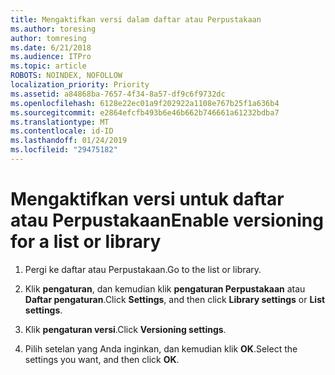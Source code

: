 ```yaml
---
title: Mengaktifkan versi dalam daftar atau Perpustakaan
ms.author: toresing
author: tomresing
ms.date: 6/21/2018
ms.audience: ITPro
ms.topic: article
ROBOTS: NOINDEX, NOFOLLOW
localization_priority: Priority
ms.assetid: a84868ba-7657-4f34-8a57-df9c6f9732dc
ms.openlocfilehash: 6128e22ec01a9f202922a1108e767b25f1a636b4
ms.sourcegitcommit: e2864efcfb493b6e46b662b746661a61232bdba7
ms.translationtype: MT
ms.contentlocale: id-ID
ms.lasthandoff: 01/24/2019
ms.locfileid: "29475182"
---
```

# <a name="enable-versioning-for-a-list-or-library"></a><span data-ttu-id="6eac0-102">Mengaktifkan versi untuk daftar atau Perpustakaan</span><span class="sxs-lookup"><span data-stu-id="6eac0-102">Enable versioning for a list or library</span></span>

1. <span data-ttu-id="6eac0-103">Pergi ke daftar atau Perpustakaan.</span><span class="sxs-lookup"><span data-stu-id="6eac0-103">Go to the list or library.</span></span>
    
2. <span data-ttu-id="6eac0-104">Klik **pengaturan**, dan kemudian klik **pengaturan Perpustakaan** atau **Daftar pengaturan**.</span><span class="sxs-lookup"><span data-stu-id="6eac0-104">Click **Settings**, and then click **Library settings** or **List settings**.</span></span>
    
3. <span data-ttu-id="6eac0-105">Klik **pengaturan versi**.</span><span class="sxs-lookup"><span data-stu-id="6eac0-105">Click **Versioning settings**.</span></span>
    
4. <span data-ttu-id="6eac0-106">Pilih setelan yang Anda inginkan, dan kemudian klik **OK**.</span><span class="sxs-lookup"><span data-stu-id="6eac0-106">Select the settings you want, and then click **OK**.</span></span>
    

